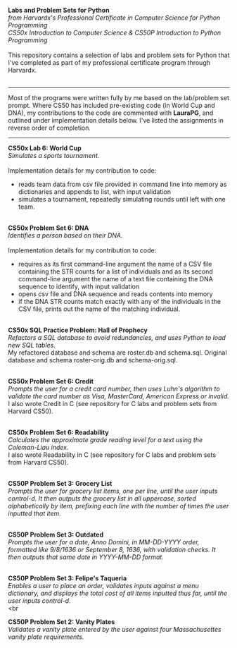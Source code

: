 **Labs and Problem Sets for Python**<br>
*from Harvardx's Professional Certificate in Computer Science for Python Programming<br>
CS50x Introduction to Computer Science & CS50P Introduction to Python Programming*
<br><br>
This repository contains a selection of labs and problem sets for Python that I've completed as part of my professional certificate program through Harvardx.
<br><br>

---

Most of the programs were written fully by me based on the lab/problem set prompt. Where CS50 has included pre-existing code (in World Cup and DNA), my contributions to the code are commented with **LauraPG**, and outlined under implementation details below. I've listed the assignments in reverse order of completion.

---

**CS50x Lab 6: World Cup**<br>
*Simulates a sports tournament.*
<br><br>
Implementation details for my contribution to code:     
- reads team data from csv file provided in command line into memory as dictionaries and appends to list, with input validation
- simulates a tournament, repeatedly simulating rounds until left with one team.
<br><br>

**CS50x Problem Set 6: DNA**<br>
*Identifies a person based on their DNA.*
<br><br>
Implementation details for my contribution to code:   
- requires as its first command-line argument the name of a CSV file containing the STR counts for a list of individuals and as its second command-line argument the name of a text file containing the DNA sequence to identify, with input validation
- opens csv file and DNA sequence and reads contents into memory
- if the DNA STR counts match exactly with any of the individuals in the CSV file, prints out the name of the matching individual.
<br><br>

**CS50x SQL Practice Problem: Hall of Prophecy**<br>
*Refactors a SQL database to avoid redundancies, and uses Python to load new SQL tables.*<br>
My refactored database and schema are roster.db and schema.sql. Original database and schema roster-orig.db and schema-orig.sql.
<br><br>

**CS50x Problem Set 6: Credit**<br>
*Prompts the user for a credit card number, then uses Luhn's algorithm to validate the card number as Visa, MasterCard, American Express or invalid.*<br>
I also wrote Credit in C (see repository for C labs and problem sets from Harvard CS50).
<br><br>

**CS50x Problem Set 6: Readability**<br>
*Calculates the approximate grade reading level for a text using the Coleman-Liau index.*<br>
I also wrote Readability in C (see repository for C labs and problem sets from Harvard CS50).
<br><br>

**CS50P Problem Set 3: Grocery List**<br>
*Prompts the user for grocery list items, one per line, until the user inputs control-d. It then outputs the grocery list in all uppercase, sorted alphabetically by item, prefixing each line with the number of times the user inputted that item.*
<br><br>

**CS50P Problem Set 3: Outdated**<br>
*Prompts the user for a date, Anno Domini, in MM-DD-YYYY order, formatted like 9/8/1636 or September 8, 1636, with validation checks. It then outputs that same date in YYYY-MM-DD format.*
<br><br>

**CS50P Problem Set 3: Felipe's Taqueria**<br>
*Enables a user to place an order, validates inputs against a menu dictionary, and displays the total cost of all items inputted thus far, until the user inputs control-d.*
<br><br

**CS50P Problem Set 2: Vanity Plates**<br>
*Validates a vanity plate entered by the user against four Massachusettes vanity plate requirements.*
<br><br>


